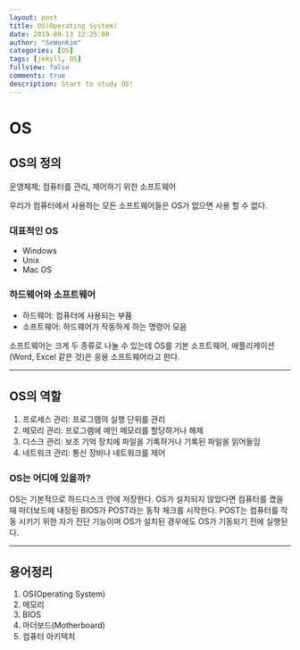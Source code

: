 ```yaml
---
layout: post
title: OS(Operating System)
date: 2019-09-13 12:25:00
author: "SeWonKim"
categories: [OS]
tags: [jekyll, OS]
fullview: false
comments: true
description: Start to study OS!
---
```


# OS

## OS의 정의

운영체제; 컴퓨터를 관리, 제어하기 위한 소프트웨어

우리가 컴퓨터에서 사용하는 모든 소프트웨어들은 OS가 없으면 사용 할 수 없다.

### 대표적인 OS

- Windows
- Unix
- Mac OS

### 하드웨어와 소프트웨어

- 하드웨어: 컴퓨터에 사용되는 부품
- 소프트웨어: 하드웨어가 작동하게 하는 명령어 모음

소프트웨어는 크게 두 종류로 나눌 수 있는데 OS를 기본 소프트웨어, 애플리케이션(Word, Excel 같은 것)은 응용 소프트웨어라고 한다.

---

## OS의 역할

1. 프로세스 관리: 프로그램의 실행 단위를 관리
2. 메모리 관리: 프로그램에 메인 메모리를 할당하거나 해제
3. 디스크 관리: 보조 기억 장치에 파일을 기록하거나 기록된 파일을 읽어들임
4. 네트워크 관리: 통신 장비나 네트워크를 제어

### OS는 어디에 있을까?

OS는 기본적으로 하드디스크 안에 저장한다.
OS가 설치되지 않았다면 컴퓨터를 켰을 때 마더보드에 내장된 BIOS가 POST라는 동작 체크를 시작한다.
POST는 컴퓨터를 작동 시키기 위한 자가 진단 기능이며 OS가 설치된 경우에도 OS가 기동되기 전에 실행된다.

---

## 용어정리

1. OS(Operating System)
2. 메모리
3. BIOS
4. 마더보드(Motherboard)
5. 컴퓨터 아키텍처
